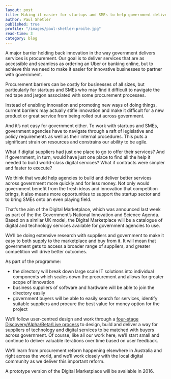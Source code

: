 ```yaml
---
layout: post
title: Making it easier for startups and SMEs to help government deliver digital services
author: Paul Shetler
published: true
profile: "/images/paul-shetler-proile.jpg"
read-time: 3
category: blog
---
```

A major barrier holding back innovation in the way government delivers services is procurement. Our goal is to deliver services that are as accessible and seamless as ordering an Uber or banking online, but to achieve this we need to make it easier for innovative businesses to partner with government.

Procurement barriers can be costly for businesses of all sizes, but particularly for startups and SMEs who may find it difficult to navigate the red tape and jargon associated with some procurement processes.

Instead of enabling innovation and promoting new ways of doing things, current barriers may actually stifle innovation and make it difficult for a new product or great service from being rolled out across government.

And it’s not easy for government either. To work with startups and SMEs, government agencies have to navigate through a raft of legislative and policy requirements as well as their internal procedures. This puts a significant strain on resources and constrains our ability to be agile.

What if digital suppliers had just one place to go to offer their services? And if government, in turn, would have just one place to find all the help it needed to build world-class digital services? What if contracts were simpler and faster to execute?

We think that would help agencies to build and deliver better services across government more quickly and for less money. Not only would government benefit from the fresh ideas and innovation that competition brings, it also means more opportunities to support the startup sector and to bring SMEs onto an even playing field.

That’s the aim of the Digital Marketplace, which was announced last week as part of the the Government’s National Innovation and Science Agenda. Based on a similar UK model, the Digital Marketplace will be a catalogue of digital and technology services available for government agencies to use.

We’ll be doing extensive research with suppliers and government to make it easy to both supply to the marketplace and buy from it. It will mean that government gets to access a broader range of suppliers, and greater competition will drive better outcomes.

As part of the programme:

* the directory will break down large scale IT solutions into individual components which scales down the procurement and allows for greater scope of innovation
* business suppliers of software and hardware will be able to join the directory easily
* government buyers will be able to easily search for services, identify suitable suppliers and procure the best value for money option for the project

We’ll follow user-centred design and work through a [four-stage Discovery/Alpha/Beta/Live process](/standard/service-design-and-delivery-process/) to design, build and deliver a way for suppliers of technology and digital services to be matched with buyers across government. Of course, like all our work here, we’ll start small and continue to deliver valuable iterations over time based on user feedback.

We’ll learn from procurement reform happening elsewhere in Australia and right across the world, and we’ll work closely with the local digital community as we deliver this important reform.

A prototype version of the Digital Marketplace will be available in 2016.
